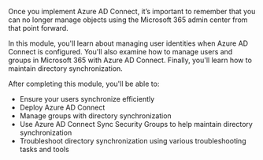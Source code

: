 Once you implement Azure AD Connect, it’s important to remember that you can no longer manage objects using the Microsoft 365 admin center from that point forward.

In this module, you'll learn about managing user identities when Azure AD Connect is configured. You'll also examine how to manage users and groups in Microsoft 365 with Azure AD Connect. Finally, you'll learn how to maintain directory synchronization.

After completing this module, you'll be able to:

 *  Ensure your users synchronize efficiently
 *  Deploy Azure AD Connect
 *  Manage groups with directory synchronization
 *  Use Azure AD Connect Sync Security Groups to help maintain directory synchronization
 *  Troubleshoot directory synchronization using various troubleshooting tasks and tools
